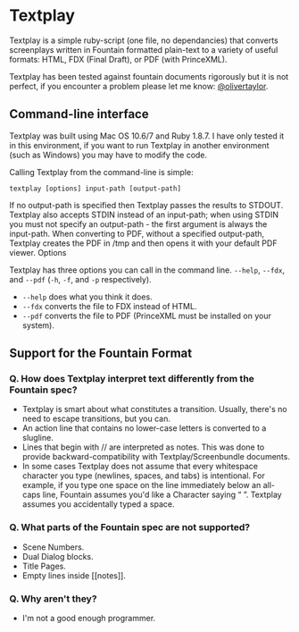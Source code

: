 Textplay
========

Textplay is a simple ruby-script (one file, no dependancies) that converts screenplays written in Fountain formatted plain-text to a variety of useful formats: HTML, FDX (Final Draft), or PDF (with PrinceXML).

Textplay has been tested against fountain documents rigorously but it is not perfect, if you encounter a problem please let me know: [@olivertaylor](http://twitter.com/olivertaylor).

## Command-line interface

Textplay was built using Mac OS 10.6/7 and Ruby 1.8.7. I have only tested it in this environment, if you want to run Textplay in another environment (such as Windows) you may have to modify the code.

Calling Textplay from the command-line is simple:

`textplay [options] input-path [output-path]`

If no output-path is specified then Textplay passes the results to STDOUT.
Textplay also accepts STDIN instead of an input-path; when using STDIN you must not specify an output-path - the first argument is always the input-path.
When converting to PDF, without a specified output-path, Textplay creates the PDF in /tmp and then opens it with your default PDF viewer.
Options

Textplay has three options you can call in the command line. `--help`, `--fdx`, and `--pdf` (`-h`, `-f`, and `-p` respectively).

* `--help` does what you think it does.
* `--fdx` converts the file to FDX instead of HTML.
* `--pdf` converts the file to PDF (PrinceXML must be installed on your system).

## Support for the Fountain Format

### Q. How does Textplay interpret text differently from the Fountain spec?

* Textplay is smart about what constitutes a transition. Usually, there's no need to escape transitions, but you can.
* An action line that contains no lower-case letters is converted to a slugline.
* Lines that begin with // are interpreted as notes. This was done to provide backward-compatibility with Textplay/Screenbundle documents.
* In some cases Textplay does not assume that every whitespace character you type (newlines, spaces, and tabs) is intentional. For example, if you type one space on the line immediately below an all-caps line, Fountain assumes you'd like a Character saying “ ”. Textplay assumes you accidentally typed a space.

### Q. What parts of the Fountain spec are not supported?

* Scene Numbers.
* Dual Dialog blocks.
* Title Pages.
* Empty lines inside [[notes]].

### Q. Why aren't they?

* I'm not a good enough programmer.